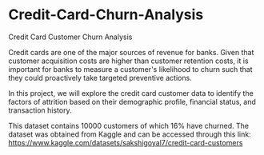 # Credit-Card-Churn-Analysis

Credit Card Customer Churn Analysis

Credit cards are one of the major sources of revenue for banks. Given that customer acquisition costs are higher than customer retention costs, it is important for banks to measure a customer's likelihood to churn such that they could proactively take targeted preventive actions.

In this project, we will explore the credit card customer data to identify the factors of attrition based on their demographic profile, financial status, and transaction history.

This dataset contains 10000 customers of which 16% have churned. The dataset was obtained from Kaggle and can be accessed through this link: https://www.kaggle.com/datasets/sakshigoyal7/credit-card-customers
